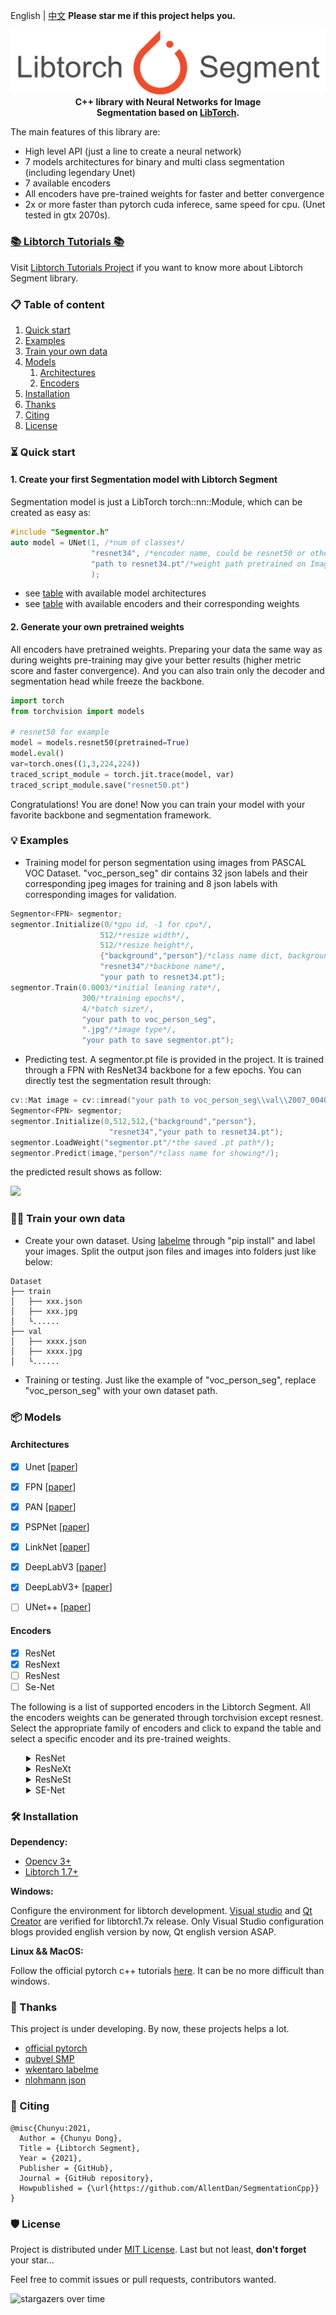 English | [中文](https://github.com/AllentDan/SegmentationCpp/blob/main/README-Chinese.md)
**Please star me if this project helps you.**
<div align="center">

![logo](https://raw.githubusercontent.com/AllentDan/ImageBase/main/OpenSource/LibtorchSegment.png)  
**C++ library with Neural Networks for Image  
Segmentation based on [LibTorch](https://pytorch.org/).**  

</div>
The main features of this library are:

 - High level API (just a line to create a neural network)
 - 7 models architectures for binary and multi class segmentation (including legendary Unet)
 - 7 available encoders
 - All encoders have pre-trained weights for faster and better convergence
 - 2x or more faster than pytorch cuda inferece, same speed for cpu. (Unet tested in gtx 2070s).
 
### [📚 Libtorch Tutorials 📚](https://github.com/AllentDan/LibtorchTutorials/tree/master)

Visit [Libtorch Tutorials Project](https://github.com/AllentDan/LibtorchTutorials/tree/master) if you want to know more about Libtorch Segment library.

### 📋 Table of content
 1. [Quick start](#start)
 2. [Examples](#examples)
 3. [Train your own data](#trainingOwn)
 4. [Models](#models)
    1. [Architectures](#architectures)
    2. [Encoders](#encoders)
 5. [Installation](#installation)
 6. [Thanks](#thanks)
 7. [Citing](#citing)
 8. [License](#license)

### ⏳ Quick start <a name="start"></a>

#### 1. Create your first Segmentation model with Libtorch Segment

Segmentation model is just a LibTorch torch::nn::Module, which can be created as easy as:

```cpp
#include "Segmentor.h"
auto model = UNet(1, /*num of classes*/
                  "resnet34", /*encoder name, could be resnet50 or others*/
                  "path to resnet34.pt"/*weight path pretrained on ImageNet, it is produced by torchscript*/
                  );
```
 - see [table](#architectures) with available model architectures
 - see [table](#encoders) with available encoders and their corresponding weights

#### 2. Generate your own pretrained weights

All encoders have pretrained weights. Preparing your data the same way as during weights pre-training may give your better results (higher metric score and faster convergence). And you can also train only the decoder and segmentation head while freeze the backbone.

```python
import torch
from torchvision import models

# resnet50 for example
model = models.resnet50(pretrained=True)
model.eval()
var=torch.ones((1,3,224,224))
traced_script_module = torch.jit.trace(model, var)
traced_script_module.save("resnet50.pt")
```

Congratulations! You are done! Now you can train your model with your favorite backbone and segmentation framework.

### 💡 Examples <a name="examples"></a>
 - Training model for person segmentation using images from PASCAL VOC Dataset. "voc_person_seg" dir contains 32 json labels and their corresponding jpeg images for training and 8 json labels with corresponding images for validation.
```cpp
Segmentor<FPN> segmentor;
segmentor.Initialize(0/*gpu id, -1 for cpu*/,
                    512/*resize width*/,
                    512/*resize height*/,
                    {"background","person"}/*class name dict, background included*/,
                    "resnet34"/*backbone name*/,
                    "your path to resnet34.pt");
segmentor.Train(0.0003/*initial leaning rate*/,
                300/*training epochs*/,
                4/*batch size*/,
                "your path to voc_person_seg",
                ".jpg"/*image type*/,
                "your path to save segmentor.pt");
```

- Predicting test. A segmentor.pt file is provided in the project. It is trained through a FPN with ResNet34 backbone for a few epochs. You can directly test the segmentation result through:
```cpp
cv::Mat image = cv::imread("your path to voc_person_seg\\val\\2007_004000.jpg");
Segmentor<FPN> segmentor;
segmentor.Initialize(0,512,512,{"background","person"},
                      "resnet34","your path to resnet34.pt");
segmentor.LoadWeight("segmentor.pt"/*the saved .pt path*/);
segmentor.Predict(image,"person"/*class name for showing*/);
```
the predicted result shows as follow:

![](https://raw.githubusercontent.com/AllentDan/SegmentationCpp/main/prediction.jpg)

### 🧑‍🚀 Train your own data <a name="trainingOwn"></a>
- Create your own dataset. Using [labelme](https://github.com/wkentaro/labelme) through "pip install" and label your images. Split the output json files and images into folders just like below:
```
Dataset
├── train
│   ├── xxx.json
│   ├── xxx.jpg
│   └......
├── val
│   ├── xxxx.json
│   ├── xxxx.jpg
│   └......
```
- Training or testing. Just like the example of "voc_person_seg", replace "voc_person_seg" with your own dataset path.


### 📦 Models <a name="models"></a>

#### Architectures <a name="architectures"></a>
 - [x] Unet [[paper](https://arxiv.org/abs/1505.04597)]
 - [x] FPN [[paper](http://presentations.cocodataset.org/COCO17-Stuff-FAIR.pdf)]
 - [x] PAN [[paper](https://arxiv.org/abs/1805.10180)]
 - [x] PSPNet [[paper](https://arxiv.org/abs/1612.01105)]
 - [x] LinkNet [[paper](https://arxiv.org/abs/1707.03718)]
 - [x] DeepLabV3 [[paper](https://arxiv.org/abs/1706.05587)]
 - [x] DeepLabV3+ [[paper](https://arxiv.org/abs/1802.02611)]
 - [ ] UNet++ [[paper](https://arxiv.org/pdf/1807.10165.pdf)]


#### Encoders <a name="encoders"></a>
- [x] ResNet
- [x] ResNext
- [ ] ResNest
- [ ] Se-Net

The following is a list of supported encoders in the Libtorch Segment. All the encoders weights can be generated through torchvision except resnest. Select the appropriate family of encoders and click to expand the table and select a specific encoder and its pre-trained weights.

<details>
<summary style="margin-left: 25px;">ResNet</summary>
<div style="margin-left: 25px;">

|Encoder                         |Weights                         |Params, M                       |
|--------------------------------|:------------------------------:|:------------------------------:|
|resnet18                        |imagenet                        |11M                             |
|resnet34                        |imagenet                        |21M                             |
|resnet50                        |imagenet                        |23M                             |
|resnet101                       |imagenet                        |42M                             |
|resnet152                       |imagenet                        |58M                             |

</div>
</details>

<details>
<summary style="margin-left: 25px;">ResNeXt</summary>
<div style="margin-left: 25px;">

|Encoder                         |Weights                         |Params, M                       |
|--------------------------------|:------------------------------:|:------------------------------:|
|resnext50_32x4d                 |imagenet                        |22M                             |
|resnext101_32x8d                |imagenet                        |86M                             |

</div>
</details>

<details>
<summary style="margin-left: 25px;">ResNeSt</summary>
<div style="margin-left: 25px;">

|Encoder                         |Weights                         |Params, M                       |
|--------------------------------|:------------------------------:|:------------------------------:|
|timm-resnest14d                 |imagenet                        |8M                              |
|timm-resnest26d                 |imagenet                        |15M                             |
|timm-resnest50d                 |imagenet                        |25M                             |
|timm-resnest101e                |imagenet                        |46M                             |
|timm-resnest200e                |imagenet                        |68M                             |
|timm-resnest269e                |imagenet                        |108M                            |
|timm-resnest50d_4s2x40d         |imagenet                        |28M                             |
|timm-resnest50d_1s4x24d         |imagenet                        |23M                             |

</div>
</details>

<details>
<summary style="margin-left: 25px;">SE-Net</summary>
<div style="margin-left: 25px;">

|Encoder                         |Weights                         |Params, M                       |
|--------------------------------|:------------------------------:|:------------------------------:|
|senet154                        |imagenet                        |113M                            |
|se_resnet50                     |imagenet                        |26M                             |
|se_resnet101                    |imagenet                        |47M                             |
|se_resnet152                    |imagenet                        |64M                             |
|se_resnext50_32x4d              |imagenet                        |25M                             |
|se_resnext101_32x4d             |imagenet                        |46M                             |

</div>
</details>

### 🛠 Installation <a name="installation"></a>
**Dependency:**

- [Opencv 3+](https://opencv.org/releases/)
- [Libtorch 1.7+](https://pytorch.org/)

**Windows:**

Configure the environment for libtorch development. [Visual studio](https://allentdan.github.io/2021/03/05/windows-libtorch-configuration/) and [Qt Creator](https://allentdan.github.io/2021/01/21/QT%20Creator%20+%20Opencv4.x%20+%20Libtorch1.7%E9%85%8D%E7%BD%AE/#more) are verified for libtorch1.7x release. Only Visual Studio  configuration blogs provided english version by now, Qt english version ASAP.

**Linux && MacOS:**

Follow the official pytorch c++ tutorials [here](https://pytorch.org/tutorials/advanced/cpp_export.html). It can be no more difficult than windows.

### 🤝 Thanks <a name="thanks"></a>
This project is under developing. By now, these projects helps a lot.
- [official pytorch](https://github.com/pytorch/pytorch)
- [qubvel SMP](https://github.com/qubvel/segmentation_models.pytorch)
- [wkentaro labelme](https://github.com/wkentaro/labelme)
- [nlohmann json](https://github.com/nlohmann/json)

### 📝 Citing
```
@misc{Chunyu:2021,
  Author = {Chunyu Dong},
  Title = {Libtorch Segment},
  Year = {2021},
  Publisher = {GitHub},
  Journal = {GitHub repository},
  Howpublished = {\url{https://github.com/AllentDan/SegmentationCpp}}
}
```

### 🛡️ License <a name="license"></a>
Project is distributed under [MIT License](https://github.com/qubvel/segmentation_models.pytorch/blob/master/LICENSE). Last but not least, **don't forget** your star...

Feel free to commit issues or pull requests, contributors wanted.

![stargazers over time](https://starchart.cc/AllentDan/SegmentationCpp.svg)
